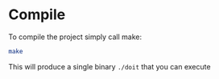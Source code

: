 # Compile
To compile the project simply call make:
```bash
make
```
This will produce a single binary `./doit` that you can execute
